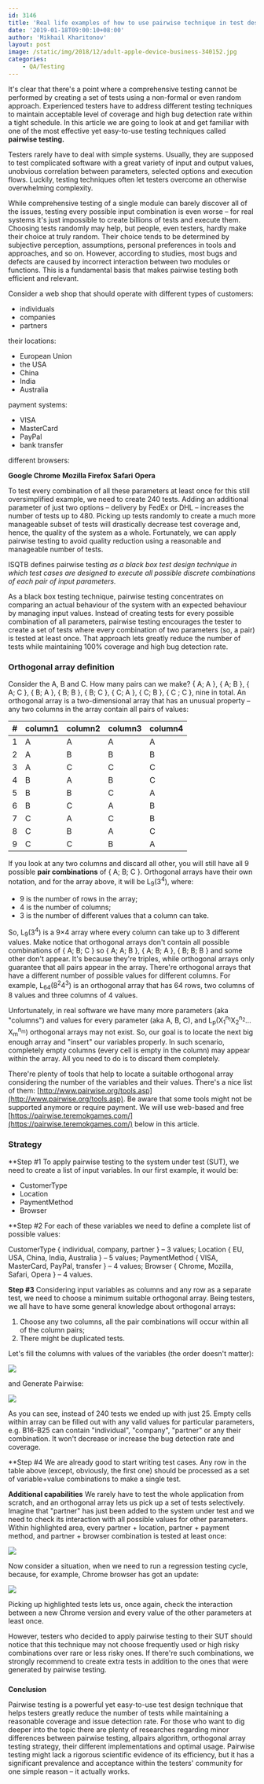 ```yaml
---
id: 3146
title: 'Real life examples of how to use pairwise technique in test design'
date: '2019-01-18T09:00:10+08:00'
author: 'Mikhail Kharitonov'
layout: post
image: /static/img/2018/12/adult-apple-device-business-340152.jpg
categories:
    - QA/Testing
---
```


It's clear that there's a point where a comprehensive testing cannot be performed by creating a set of tests using a non-formal or even random approach. Experienced testers have to address different testing techniques to maintain acceptable level of coverage and high bug detection rate within a tight schedule. In this article we are going to look at and get familiar with one of the most effective yet easy-to-use testing techniques called **pairwise testing.**

Testers rarely have to deal with simple systems. Usually, they are supposed to test complicated software with a great variety of input and output values, unobvious correlation between parameters, selected options and execution flows. Luckily, testing techniques often let testers overcome an otherwise overwhelming complexity. 

While comprehensive testing of a single module can barely discover all of the issues, testing every possible input combination is even worse – for real systems it's just impossible to create billions of tests and execute them. Choosing tests randomly may help, but people, even testers, hardly make their choice at truly random. Their choice tends to be determined by subjective perception, assumptions, personal preferences in tools and approaches, and so on. However, according to studies, most bugs and defects are caused by incorrect interaction between two modules or functions. This is a fundamental basis that makes pairwise testing both efficient and relevant. 

Consider a web shop that should operate with different types of customers:

- individuals
- companies
- partners

their locations:

- European Union
- the USA
- China
- India
- Australia

payment systems:

- VISA
- MasterCard
- PayPal
- bank transfer

different browsers:

**Google Chrome**
**Mozilla Firefox**
**Safari**
**Opera**

To test every combination of all these parameters at least once for this still oversimplified example, we need to create 240 tests. Adding an additional parameter of just two options – delivery by FedEx or DHL – increases the number of tests up to 480. Picking up tests randomly to create a much more manageable subset of tests will drastically decrease test coverage and, hence, the quality of the system as a whole. Fortunately, we can apply pairwise testing to avoid quality reduction using a reasonable and manageable number of tests. 

ISQTB defines pairwise testing *as* *a* *black box test design technique in which test cases are designed to execute all possible discrete combinations of each pair of input parameters.* 

As a black box testing technique, pairwise testing concentrates on comparing an actual behaviour of the system with an expected behaviour by managing input values. Instead of creating tests for every possible combination of all parameters, pairwise testing encourages the tester to create a set of tests where every combination of two parameters (so, a pair) is tested at least once. That approach lets greatly reduce the number of tests while maintaining 100% coverage and high bug detection rate.

### **Orthogonal array definition**

Consider the A, B and C. How many pairs can we make? { A; A }, { A; B }, { A; C }, { B; A }, { B; B }, { B; C }, { C; A }, { C; B }, { C ; C }, nine in total. An orthogonal array is a two-dimensional array that has an unusual property – any two columns in the array contain all pairs of values:

| **\#** | **column1** | **column2** | **column3** | **column4** |
|---|---|---|---|---|
| 1 | A | A | A | A |
| 2 | A | B | B | B |
| 3 | A | C | C | C |
| 4 | B | A | B | C |
| 5 | B | B | C | A |
| 6 | B | C | A | B |
| 7 | C | A | C | B |
| 8 | C | B | A | C |
| 9 | C | C | B | A |

If you look at any two columns and discard all other, you will still have all 9 possible **pair combinations** of { A; B; C }. Orthogonal arrays have their own notation, and for the array above, it will be L<sub>9</sub>(3<sup>4</sup>), where:

- 9 is the number of rows in the array;
- 4 is the number of columns;
- 3 is the number of different values that a column can take.

So, L<sub>9</sub>(3<sup>4</sup>) is a 9×4 array where every column can take up to 3 different values. Make notice that orthogonal arrays don't contain all possible combinations of { A; B; C } so { A; A; B }, { A; B; A }, { B; B; B } and some other don't appear. It's because they're triples, while orthogonal arrays only guarantee that all pairs appear in the array. There're orthogonal arrays that have a different number of possible values for different columns. For example, L<sub>64</sub>(8<sup>2</sup>4<sup>3</sup>) is an orthogonal array that has 64 rows, two columns of 8 values and three columns of 4 values.

Unfortunately, in real software we have many more parameters (aka "columns") and values for every parameter (aka A, B, C), and L<sub>p</sub>(X<sub>1</sub><sup>n<sub>1</sub></sup>X<sub>2</sub><sup>n<sub>2</sub></sup>…X<sub>m</sub><sup>n<sub>m</sub></sup>) orthogonal arrays may not exist. So, our goal is to locate the next big enough array and "insert" our variables properly. In such scenario, completely empty columns (every cell is empty in the column) may appear within the array. All you need to do is to discard them completely.

There're plenty of tools that help to locate a suitable orthogonal array considering the number of the variables and their values. There's a nice list of them: [http://www.pairwise.org/tools.asp](http://www.pairwise.org/tools.asp). Be aware that some tools might not be supported anymore or require payment. We will use web-based and free [https://pairwise.teremokgames.com/](https://pairwise.teremokgames.com/) below in this article.

### **Strategy**

**Step #1
To apply pairwise testing to the system under test (SUT), we need to create a list of input variables. In our first example, it would be:


- CustomerType
- Location
- PaymentMethod
- Browser

**Step #2
For each of these variables we need to define a complete list of possible values:

CustomerType { individual, company, partner } – 3 values;
Location { EU, USA, China, India, Australia } – 5 values;
PaymentMethod { VISA, MasterCard, PayPal, transfer } – 4 values;
Browser { Chrome, Mozilla, Safari, Opera } – 4 values.

**Step #3**
Considering input variables as columns and any row as a separate test, we need to choose a minimum suitable orthogonal array. Being testers, we all have to have some general knowledge about orthogonal arrays:

1. Сhoose any two columns, all the pair combinations will occur within all of the column pairs;
2. There might be duplicated tests.

Let's fill the columns with values of the variables (the order doesn't matter):

[![](https://issart.com/blog/wp-content/uploads/2018/12/generating_array-300x158.png)](https://issart.com/blog/wp-content/uploads/2018/12/generating_array.png)

and Generate Pairwise:

[![](https://issart.com/blog/wp-content/uploads/2018/12/Pairwise-274x300.png)](https://issart.com/blog/wp-content/uploads/2018/12/Pairwise.png)

As you can see, instead of 240 tests we ended up with just 25. Empty cells within array can be filled out with any valid values for particular parameters, e.g. B16-B25 can contain "individual", "company", "partner" or any their combination. It won't decrease or increase the bug detection rate and coverage.

**Step #4
We are already good to start writing test cases. Any row in the table above (except, obviously, the first one) should be processed as a set of variable+value combinations to make a single test.

**Additional capabilities**
We rarely have to test the whole application from scratch, and an orthogonal array lets us pick up a set of tests selectively. Imagine that "partner" has just been added to the system under test and we need to check its interaction with all possible values for other parameters. Within highlighted area, every partner + location, partner + payment method, and partner + browser combination is tested at least once:

[![](https://issart.com/blog/wp-content/uploads/2018/12/new-275x300.png)](https://issart.com/blog/wp-content/uploads/2018/12/new.png)

Now consider a situation, when we need to run a regression testing cycle, because, for example, Chrome browser has got an update:

[![](https://issart.com/blog/wp-content/uploads/2018/12/prioritizing-275x300.png)](https://issart.com/blog/wp-content/uploads/2018/12/prioritizing.png)

Picking up highlighted tests lets us, once again, check the interaction between a new Chrome version and every value of the other parameters at least once. 

However, testers who decided to apply pairwise testing to their SUT should notice that this technique may not choose frequently used or high risky combinations over rare or less risky ones. If there're such combinations, we strongly recommend to create extra tests in addition to the ones that were generated by pairwise testing.

### 
**Conclusion**

Pairwise testing is a powerful yet easy-to-use test design technique that helps testers greatly reduce the number of tests while maintaining a reasonable coverage and issue detection rate. For those who want to dig deeper into the topic there are plenty of researches regarding minor differences between pairwise testing, allpairs algorithm, orthogonal array testing strategy, their different implementations and optimal usage. Pairwise testing might lack a rigorous scientific evidence of its efficiency, but it has a significant prevalence and acceptance within the testers' community for one simple reason – it actually works. 